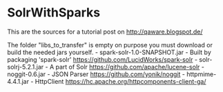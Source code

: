 # SolrWithSparks
This are the sources for a tutorial post on http://qaware.blogspot.de/

The folder "libs_to_transfer" is empty on purpose you must download or build the needed jars yourself.
    - spark-solr-1.0-SNAPSHOT.jar - Built by packaging 'spark-solr' https://github.com/LucidWorks/spark-solr
    - solr-solrj-5.2.1.jar - A part of Solr https://github.com/apache/lucene-solr
    - noggit-0.6.jar - JSON Parser https://github.com/yonik/noggit
    - httpmime-4.4.1.jar - HttpClient https://hc.apache.org/httpcomponents-client-ga/
